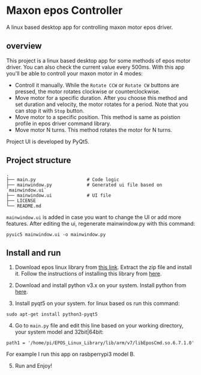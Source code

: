 # Maxon epos Controller
A linux based desktop app for controlling maxon motor epos driver.

## overview
This project is a linux based desktop app for some methods of epos motor driver. You can also check the current value every 500ms. With this app you'll be able to controll your maxon motor in 4 modes:
* Controll it manually. While the `Rotate CCW` or `Rotate CW` buttons are pressed, the motor rotates clockwise or counterclockwise.
* Move motor for a specific duration. After you choose this method and set duration and velocity, the motor rotates for a period. Note that you can stop it with `Stop` button. 
* Move motor to a specific position. This method is same as poistion profile in epos driver command library. 
* Move motor N turns. This method rotates the motor for N turns.

Project UI is developed by PyQt5.

## Project structure

    .
    ├── main.py                   # Code logic  
    ├── mainwindow.py             # Generated ui file based on `mainwindow.ui`
    ├── mainwindow.ui             # UI file
    ├── LICENSE
    └── README.md
    
`mainwindow.ui` is added in case you want to change the UI or add more features. After editing the ui, regenerate mainwindow.py with this command:
```
pyuic5 mainwindow.ui -o mainwindow.py
```

## Install and run
1. Download epos linux library from [this link](https://www.maxongroup.net.au/maxon/view/product/control/Positionierung/280937?download=show). Extract the zip file and install it. Follow the instructions of installing this library from [here](https://www.maxongroup.com/medias/sys_master/8823917281310.pdf).

2. Download and install python v3.x on your system. Install python from [here](https://www.python.org/downloads/).

3. Install pyqt5 on your system. for linux based os run this command:

```
sudo apt-get install python3-pyqt5
```

4. Go to `main.py` file and edit this line based on your working directory, your system model and 32bit|64bit:
```
path1 = '/home/pi/EPOS_Linux_Library/lib/arm/v7/libEposCmd.so.6.7.1.0'
```
For example I run this app on rasbperrypi3 model B.

5. Run and Enjoy!

